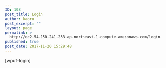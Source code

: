 ```yaml
---
ID: 108
post_title: Login
author: kaoru
post_excerpt: ""
layout: page
permalink: >
  http://ec2-54-250-241-233.ap-northeast-1.compute.amazonaws.com/login-2/
published: true
post_date: 2017-11-20 15:29:48
---
```

[wpuf-login]